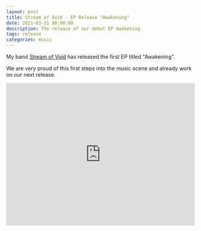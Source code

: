```yaml
---
layout: post
title: Stream of Void - EP Release "Awakening"
date: 2021-03-21 00:00:00
description: The release of our debut EP Awakening
tags: release
categories: music
---
```


My band <a href="https://www.facebook.com/StreamofVoid">Stream of Void</a> has released the first EP titled "Awakening". 

We are very proud of this first steps into the music scene and already work on our next release.

<iframe src="https://open.spotify.com/embed/album/3992neQE1QqkouJSWz9zYb" width="100%" height="380" frameborder="0" allowtransparency="true" allow="encrypted-media"></iframe>
